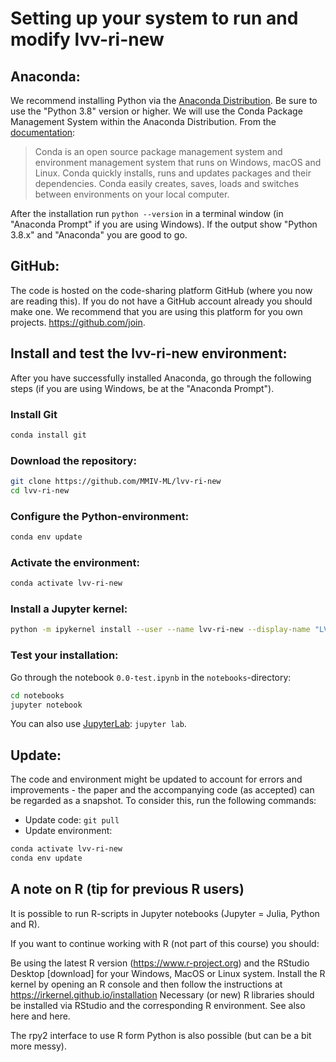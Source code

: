 # Setting up your system to run and modify lvv-ri-new

## Anaconda:
We recommend installing Python via the [Anaconda Distribution](https://www.anaconda.com/download). Be sure to use the "Python 3.8" version or higher. We will use the Conda Package Management System within the Anaconda Distribution. From the [documentation](https://conda.io/docs):
> Conda is an open source package management system and environment management system that runs on Windows, macOS and Linux. Conda quickly installs, runs and updates packages and their dependencies. Conda easily creates, saves, loads and switches between environments on your local computer.

After the installation run `python --version` in a terminal window (in "Anaconda Prompt" if you are using Windows). If the output show "Python 3.8.x" and "Anaconda" you are good to go.

## GitHub:
The code is hosted on the code-sharing platform GitHub (where you now are reading this). If you do not have a GitHub account already you should make one. We recommend that you are using this platform for you own projects. https://github.com/join.


## Install and test the lvv-ri-new environment:

After you have successfully installed Anaconda, go through the following steps (if you are using Windows, be at the "Anaconda Prompt").

### Install Git
```bash
conda install git
```
### Download the repository:
```bash
git clone https://github.com/MMIV-ML/lvv-ri-new
cd lvv-ri-new
```
### Configure the Python-environment:
```bash
conda env update
```

### Activate the environment:
```bash
conda activate lvv-ri-new
```

### Install a Jupyter kernel:
```bash
python -m ipykernel install --user --name lvv-ri-new --display-name "LVV-RI-NEW"
```

### Test your installation:
Go through the notebook `0.0-test.ipynb` in the `notebooks`-directory:
```bash
cd notebooks
jupyter notebook
```
You can also use [JupyterLab](https://github.com/jupyterlab/jupyterlab): `jupyter lab`.

## Update:
The code and environment might be updated to account for errors and improvements - the paper and the accompanying code (as accepted) can be regarded as a snapshot. To consider this, run the following commands:
* Update code: `git pull`
* Update environment:
```bash
conda activate lvv-ri-new
conda env update
```


## A note on R (tip for previous R users)
It is possible to run R-scripts in Jupyter notebooks (Jupyter = Julia, Python and R).

If you want to continue working with R (not part of this course) you should:

Be using the latest R version (https://www.r-project.org) and the RStudio Desktop [download] for your Windows, MacOS or Linux system.
Install the R kernel by opening an R console and then follow the instructions at https://irkernel.github.io/installation
Necessary (or new) R libraries should be installed via RStudio and the corresponding R environment.
See also here and here.

The rpy2 interface to use R form Python is also possible (but can be a bit more messy).
